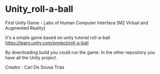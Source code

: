 # Unity_roll-a-ball
First Unity Game - Labs of Human Computer Interface [M2 Virtual and Augmented Reality]

It's a simple game based on unity tutorial roll-a-ball https://learn.unity.com/project/roll-a-ball

By downloading build you could run the game. In the other repository you have all the Unity project.

Creator : Carl De Sousa Trias
